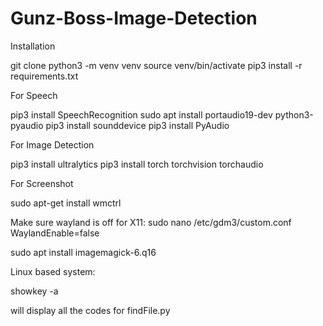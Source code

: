# Gunz-Boss-Image-Detection

Installation

git clone
python3 -m venv venv
source venv/bin/activate
pip3 install -r requirements.txt

For Speech

pip3 install SpeechRecognition
sudo apt install portaudio19-dev python3-pyaudio
pip3 install sounddevice
pip3 install PyAudio

For Image Detection

pip3 install ultralytics
pip3 install torch torchvision torchaudio

For Screenshot

sudo apt-get install wmctrl

Make sure wayland is off for X11:
sudo nano /etc/gdm3/custom.conf
WaylandEnable=false

sudo apt install imagemagick-6.q16

Linux based system:

showkey -a

will display all the codes for findFile.py

